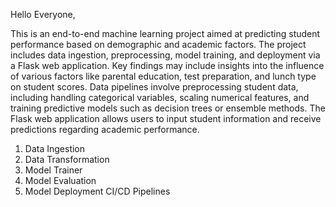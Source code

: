 Hello Everyone,

This is an end-to-end machine learning project aimed at predicting student performance based on demographic and academic factors. The project includes data ingestion, preprocessing, model training, and deployment via a Flask web application. Key findings may include insights into the influence of various factors like parental education, test preparation, and lunch type on student scores. Data pipelines involve preprocessing student data, including handling categorical variables, scaling numerical features, and training predictive models such as decision trees or ensemble methods. The Flask web application allows users to input student information and receive predictions regarding academic performance.

1. Data Ingestion
2. Data Transformation
3. Model Trainer
4. Model Evaluation
5. Model Deployment
CI/CD Pipelines

